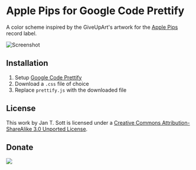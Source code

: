 # Apple Pips for Google Code Prettify

A color scheme inspired by the GiveUpArt's artwork for the [Apple Pips][1] record label.

![Screenshot][2]

## Installation

1. Setup [Google Code Prettify][3]
2. Download a `.css` file of choice
3. Replace `prettify.js` with the downloaded file

## License

This work by Jan T. Sott is licensed under a [Creative Commons Attribution-ShareAlike 3.0 Unported License][4].

## Donate

[<img src="https://raw.github.com/balupton/flattr-buttons/master/badge-89x18.gif" />][5]

[1]: http://www.discogs.com/label/Apple+Pips
[2]: https://raw.github.com/idleberg/ApplePips-Google-Code-Prettify/master/images/screenshot.png
[3]: http://google-code-prettify.googlecode.com/svn/trunk/README.html
[4]: http://creativecommons.org/licenses/by-sa/3.0/deed.en_US
[5]: https://flattr.com/submit/auto?user_id=idleberg&url=https://github.com/idleberg/ApplePips-Google-Code-Prettify/&title=Apple%20Pips%20Color%20Scheme&category=software